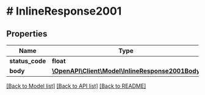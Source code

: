# # InlineResponse2001

## Properties

Name | Type | Description | Notes
------------ | ------------- | ------------- | -------------
**status_code** | **float** |  | [optional] 
**body** | [**\OpenAPI\Client\Model\InlineResponse2001Body**](InlineResponse2001Body.md) |  | [optional] 

[[Back to Model list]](../../README.md#documentation-for-models) [[Back to API list]](../../README.md#documentation-for-api-endpoints) [[Back to README]](../../README.md)


